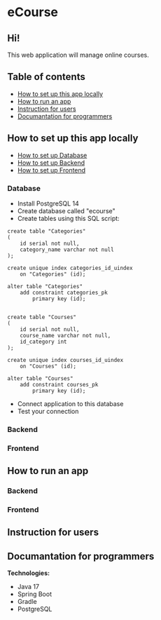 # eCourse

## Hi!
This web application will manage online courses.

## Table of contents
* [How to set up this app locally](#How-to-set-up-this-app-locally)
* [How to run an app](#How-to-run-an-app)
* [Instruction for users](#Instruction-for-users)
* [Documantation for programmers](#Documantation-for-programmers)

## How to set up this app locally

* [How to set up Database](#Database)
* [How to set up Backend](#Backend)
* [How to set up Frontend](#Frontend)

### Database
* Install PostgreSQL 14 
* Create database called "ecourse"
* Create tables using this SQL script:

```sql=
create table "Categories"
(
	id serial not null,
	category_name varchar not null
);

create unique index categories_id_uindex
	on "Categories" (id);

alter table "Categories"
	add constraint categories_pk
		primary key (id);


create table "Courses"
(
	id serial not null,
	course_name varchar not null,
	id_category int
);

create unique index courses_id_uindex
	on "Courses" (id);

alter table "Courses"
	add constraint courses_pk
		primary key (id);

```

* Connect application to this database
* Test your connection

### Backend

### Frontend

## How to run an app

### Backend

### Frontend

## Instruction for users

## Documantation for programmers


**Technologies:**
- Java 17
- Spring Boot
- Gradle
- PostgreSQL
